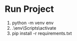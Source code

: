 # Run Project 
<ol>
  <li>python -m venv env </li>
  <li> .\env\Scripts\activate</li>
  <li> pip install -r requirements.txt </li>
</ol>




